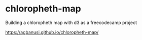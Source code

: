 # chloropheth-map
Building a chloropheth map with d3 as a freecodecamp project

https://agbanusi.github.io/chloropheth-map/
